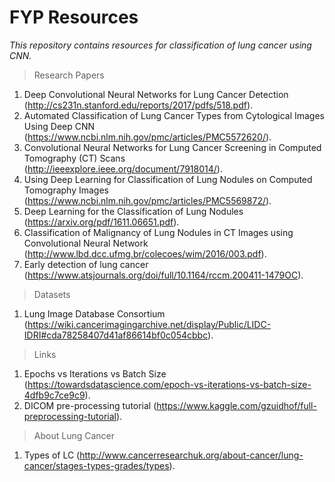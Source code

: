 # FYP Resources
*This repository contains resources for classification of lung cancer using CNN.*

> Research Papers

1. Deep Convolutional Neural Networks for Lung Cancer Detection (http://cs231n.stanford.edu/reports/2017/pdfs/518.pdf).
2. Automated Classification of Lung Cancer Types from Cytological Images Using Deep CNN (https://www.ncbi.nlm.nih.gov/pmc/articles/PMC5572620/).
3. Convolutional Neural Networks for Lung Cancer Screening in Computed Tomography (CT) Scans (http://ieeexplore.ieee.org/document/7918014/).
4. Using Deep Learning for Classification of Lung Nodules on Computed Tomography Images (https://www.ncbi.nlm.nih.gov/pmc/articles/PMC5569872/).
5. Deep Learning for the Classification of Lung Nodules (https://arxiv.org/pdf/1611.06651.pdf).
6. Classification of Malignancy of Lung Nodules in CT Images using Convolutional Neural Network (http://www.lbd.dcc.ufmg.br/colecoes/wim/2016/003.pdf).
7. Early detection of lung cancer (https://www.atsjournals.org/doi/full/10.1164/rccm.200411-1479OC).

> Datasets

1. Lung Image Database Consortium (https://wiki.cancerimagingarchive.net/display/Public/LIDC-IDRI#cda78258407d41af86614bf0c054cbbc).

> Links

1. Epochs vs Iterations vs Batch Size (https://towardsdatascience.com/epoch-vs-iterations-vs-batch-size-4dfb9c7ce9c9).
2. DICOM pre-processing tutorial (https://www.kaggle.com/gzuidhof/full-preprocessing-tutorial).

> About Lung Cancer

1. Types of LC (http://www.cancerresearchuk.org/about-cancer/lung-cancer/stages-types-grades/types).
